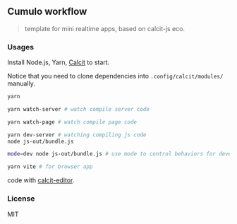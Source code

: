 
Cumulo workflow
----

> template for mini realtime apps, based on calcit-js eco.

### Usages

Install Node.js, Yarn, [Calcit](https://github.com/calcit-lang/calcit_runner.rs) to start.

Notice that you need to clone dependencies into `.config/calcit/modules/` manually.

```bash
yarn

yarn watch-server # watch compile server code

yarn watch-page # watch compile page code

yarn dev-server # watching compiling js code
node js-out/bundle.js

mode=dev node js-out/bundle.js # use mode to control behaviors for development

yarn vite # for browser app
```

code with [calcit-editor](https://github.com/Cirru/calcit-editor).

### License

MIT
